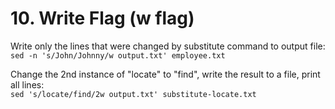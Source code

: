 # 10. Write Flag (w flag)

Write only the lines that were changed by substitute command to output file:  
`sed -n 's/John/Johnny/w output.txt' employee.txt`

Change the 2nd instance of "locate" to "find", write the result to a file, print all lines:  
`sed 's/locate/find/2w output.txt' substitute-locate.txt`
